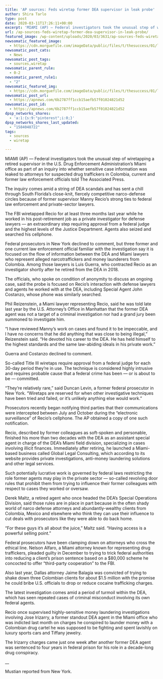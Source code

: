 ```yaml
---
title: 'AP sources: Feds wiretap former DEA supervisor in leak probe'
author: Shira Tarlo
type: post
date: 2020-03-11T17:26:11+00:00
excerpt: 'MIAMI (AP) — Federal investigators took the unusual step of wiretapping a retired supervisor in the U.S. Drug Enforcement Administration’s Miami office as part of an inquiry into whether sensitive case information was leaked to attorneys for suspected drug traffickers in Colombia, current and former law enforcement officials told The Associated Press. The inquiry comes&hellip;'
url: /ap-sources-feds-wiretap-former-dea-supervisor-in-leak-probe/
featured_image: /wp-content/uploads/2020/03/3631/ap-sources-feds-wiretap-former-dea-supervisor-in-leak-probe.jpg
newsomatic_featured_image:
  - https://cdn.morguefile.com/imageData/public/files/t/thesuccess/01/l/1421612946iksz2.jpg
newsomatic_post_cats:
  - News
newsomatic_post_tags:
  - sources,wiretap
newsomatic_parent_rule:
  - 0-2
newsomatic_parent_rule1:
  - "2"
newsomatic_featured_img:
  - https://cdn.morguefile.com/imageData/public/files/t/thesuccess/01/l/1421612946iksz2.jpg
newsomatic_post_url:
  - https://apnews.com/6b2787ff1ccb15aefb57f01024821d52
newsomatic_post_id:
  - https://apnews.com/6b2787ff1ccb15aefb57f01024821d52
dpsp_networks_shares:
  - 'a:1:{s:9:"pinterest";i:0;}'
dpsp_networks_shares_last_updated:
  - "1584048722"
tags:
  - sources
  - wiretap

---
```

<div class="Article" data-key="article">
  <p class="Component-root-0-2-77 Component-p-0-2-69">
    MIAMI (AP) — Federal investigators took the unusual step of wiretapping a retired supervisor in the U.S. Drug Enforcement Administration’s Miami office as part of an inquiry into whether sensitive case information was leaked to attorneys for suspected drug traffickers in Colombia, current and former law enforcement officials told The Associated Press.
  </p>
  
  <p class="Component-root-0-2-77 Component-p-0-2-69">
    The inquiry comes amid a string of DEA scandals and has sent a chill through South Florida’s close-knit, fiercely competitive narco-defense circles because of former supervisor Manny Recio’s strong ties to federal law enforcement and private-sector lawyers.
  </p>
  
  <div data-key="ad-placeholder" id="div-gpt-ad-1470255291270-0" class="DFPSlot Component-dfp-0-2-73 Component-ad-0-2-39">
  </div>
  
  <p class="Component-root-0-2-77 Component-p-0-2-69">
    The FBI wiretapped Recio for at least three months last year while he worked in his post-retirement job as a private investigator for defense lawyers — an extraordinary step requiring approval from a federal judge and the highest levels of the Justice Department. Agents also seized and searched his cellphone.
  </p>
  
  <p class="Component-root-0-2-77 Component-p-0-2-69">
    Federal prosecutors in New York declined to comment, but three former and one current law enforcement official familiar with the investigation say it is focused on the flow of information between the DEA and Miami lawyers who represent alleged narcotraffickers and money launderers from Colombia. Among those lawyers is Luis Guerra, who contracted Recio as an investigator shortly after he retired from the DEA in 2018.
  </p>
  
  <p class="Component-root-0-2-77 Component-p-0-2-69">
    The officials, who spoke on condition of anonymity to discuss an ongoing case, said the probe is focused on Recio’s interaction with defense lawyers and agents he worked with at the DEA, including Special Agent John Costanzo, whose phone was similarly searched.
  </p>
  
  <p class="Component-root-0-2-77 Component-p-0-2-69">
    Phil Reizenstein, a Miami lawyer representing Recio, said he was told late last year by the U.S. Attorney’s Office in Manhattan that the former DEA agent was not a target of a criminal investigation nor had a grand jury been summoned to investigate him.
  </p>
  
  <p class="Component-root-0-2-77 Component-p-0-2-69">
    “I have reviewed Manny’s work on cases and found it to be impeccable, and I have no concerns that he did anything that was close to being illegal,” Reizenstein said. “He devoted his career to the DEA. He has held himself to the highest standards and the same law-abiding ideals in his private work.”
  </p>
  
  <p class="Component-root-0-2-77 Component-p-0-2-69">
    Guerra and Costanzo declined to comment.
  </p>
  
  <p class="Component-root-0-2-77 Component-p-0-2-69">
    So-called Title III wiretaps require approval from a federal judge for each 30-day period they’re in use. The technique is considered highly intrusive and requires probable cause<!-- --> that a federal crime has been — or is about to be — committed.
  </p>
  
  <div data-key="ad-placeholder" id="div-gpt-ad-1470255291270-1" class="DFPSlot Component-dfp-0-2-73 Component-ad-0-2-39">
  </div>
  
  <p class="Component-root-0-2-77 Component-p-0-2-69">
    “They’re relatively rare,” said Duncan Levin, a former federal prosecutor in New York. “Wiretaps are reserved for when other investigative techniques have been tried and failed, or it’s unlikely anything else would work.”
  </p>
  
  <p class="Component-root-0-2-77 Component-p-0-2-69">
    Prosecutors recently began notifying third parties that their communications were intercepted between July and October during the “electronic surveillance” of Recio’s cellphone. The AP obtained a copy of one such notification.
  </p>
  
  <p class="Component-root-0-2-77 Component-p-0-2-69">
    Recio, described by former colleagues as soft-spoken and personable, finished his more than two decades with the DEA as an assistant special agent in charge of the DEA’s Miami field division, specializing in cases involving illicit finances. Immediately after retiring, he launched a Miami-based business called Global Legal Consulting, which according to its website provides private investigations, anti-money laundering solutions and other legal services.
  </p>
  
  <p class="Component-root-0-2-77 Component-p-0-2-69">
    Such potentially lucrative work is governed by federal laws restricting the role former agents may play in the private sector — so-called revolving door rules that prohibit them from trying to influence their former colleagues with respect to cases they worked or oversaw.
  </p>
  
  <p class="Component-root-0-2-77 Component-p-0-2-69">
    Derek Maltz, a retired agent who once headed the DEA’s Special Operations Division, said those rules are in place in part because in the often shady world of narco defense attorneys and abundantly-wealthy clients from Colombia, Mexico and elsewhere who think they can use their influence to cut deals with prosecutors like they were able to do back home.
  </p>
  
  <p class="Component-root-0-2-77 Component-p-0-2-69">
    “For these guys it’s all about the juice,” Maltz said. “Having access is a powerful selling point.”
  </p>
  
  <p class="Component-root-0-2-77 Component-p-0-2-69">
    Federal prosecutors have been clamping down on attorneys who cross the ethical line. Nelson Alfaro, a Miami attorney known for representing drug traffickers, pleaded guilty in December to trying to trick federal authorities into reducing a client’s prison sentence based on a $80,000 scheme<!-- --> he concocted to offer “third-party cooperation” to the FBI.
  </p>
  
  <p class="Component-root-0-2-77 Component-p-0-2-69">
    Also last year, Dallas attorney Jaime Balagia was convicted of trying to shake down<!-- --> three Colombian clients for about $1.5 million with the promise he could bribe U.S. officials to drop or reduce cocaine trafficking charges.
  </p>
  
  <p class="Component-root-0-2-77 Component-p-0-2-69">
    The latest investigation comes amid a period of turmoil within the DEA, which has seen repeated cases of criminal misconduct involving its own federal agents.
  </p>
  
  <p class="Component-root-0-2-77 Component-p-0-2-69">
    Recio once supervised highly-sensitive money laundering investigations involving Jose Irizarry, a former standout DEA agent in the Miami office who was indicted last month<!-- --> on charges he conspired to launder money with a Colombian drug cartel he was supposed to be fighting and spent lavishly on luxury sports cars and Tiffany jewelry.
  </p>
  
  <p class="Component-root-0-2-77 Component-p-0-2-69">
    The Irizarry charges came just one week after another former DEA agent was sentenced to four years<!-- --> in federal prison for his role in a decade-long drug conspiracy.
  </p>
  
  <p class="Component-root-0-2-77 Component-p-0-2-69">
    __
  </p>
  
  <p class="Component-root-0-2-77 Component-p-0-2-69">
    Mustian reported from New York.
  </p>
</div>